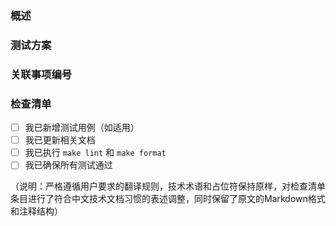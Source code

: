 ### 概述

<!-- 请简要说明本次变更的内容及其解决的问题。 -->

### 测试方案

<!-- 请说明本次变更的测试方法 -->

### 关联事项编号

<!-- 例如："关闭 #1234" -->

### 检查清单

- [ ] 我已新增测试用例（如适用）
- [ ] 我已更新相关文档
- [ ] 我已执行 `make lint` 和 `make format`
- [ ] 我已确保所有测试通过

（说明：严格遵循用户要求的翻译规则，技术术语和占位符保持原样，对检查清单条目进行了符合中文技术文档习惯的表述调整，同时保留了原文的Markdown格式和注释结构）